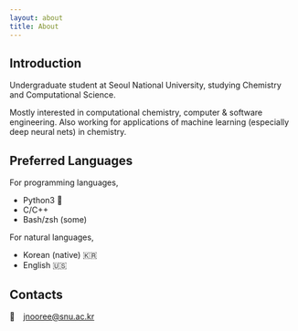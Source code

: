 ```yaml
---
layout: about
title: About
---
```


## Introduction

Undergraduate student at Seoul National University, studying Chemistry and
Computational Science.

Mostly interested in computational chemistry, computer & software engineering.
Also working for applications of machine learning (especially deep neural nets)
in chemistry.

## Preferred Languages

For programming languages,

- Python3&nbsp;:snake:
- C/C++
- Bash/zsh (some)

For natural languages,

- Korean (native)&nbsp;:kr:
- English&nbsp;:us:

## Contacts

:email: &ensp; [jnooree@snu.ac.kr](mailto:jnooree@snu.ac.kr)
